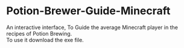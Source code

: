 # Potion-Brewer-Guide-Minecraft
An interactive interface, To Guide the average Minecraft player in the recipes of Potion Brewing. </br>
To use it download the exe file.
